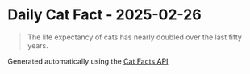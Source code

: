 # Daily Cat Fact - 2025-02-26

> The life expectancy of cats has nearly doubled over the last fifty years.

Generated automatically using the [Cat Facts API](https://catfact.ninja)
